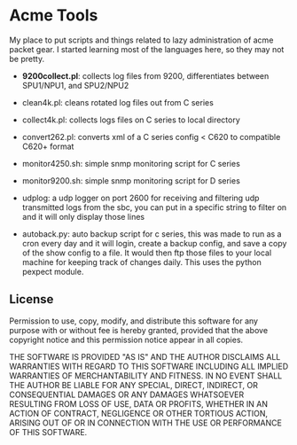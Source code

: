 # Acme Tools

My place to put scripts and things related to lazy administration of acme packet gear.
I started learning most of the languages here, so they may not be
pretty.

- **9200collect.pl**: collects log files from 9200, differentiates between
  SPU1/NPU1, and SPU2/NPU2
- clean4k.pl: cleans rotated log files out from C series
- collect4k.pl: collects logs files on C series to local directory
- convert262.pl: converts xml of a C series config < C620 to compatible
  C620+ format
- monitor4250.sh: simple snmp monitoring script for C series
- monitor9200.sh: simple snmp monitoring script for D series

- udplog: a udp logger on port 2600 for receiving and filtering udp
  transmitted logs from the sbc, you can put in a specific string to
  filter on and it will only display those lines

- autoback.py: auto backup script for c series, this was made to run as
  a cron every day and it will login, create a backup config, and save a
  copy of the show config to a file. It would then ftp those files to your
  local machine for keeping track of changes daily. This uses the python
  pexpect module.

License
-------

Permission to use, copy, modify, and distribute this software for any
purpose with or without fee is hereby granted, provided that the above
copyright notice and this permission notice appear in all copies.

THE SOFTWARE IS PROVIDED "AS IS" AND THE AUTHOR DISCLAIMS ALL WARRANTIES
WITH REGARD TO THIS SOFTWARE INCLUDING ALL IMPLIED WARRANTIES OF
MERCHANTABILITY AND FITNESS. IN NO EVENT SHALL THE AUTHOR BE LIABLE FOR
ANY SPECIAL, DIRECT, INDIRECT, OR CONSEQUENTIAL DAMAGES OR ANY DAMAGES
WHATSOEVER RESULTING FROM LOSS OF USE, DATA OR PROFITS, WHETHER IN AN
ACTION OF CONTRACT, NEGLIGENCE OR OTHER TORTIOUS ACTION, ARISING OUT OF
OR IN CONNECTION WITH THE USE OR PERFORMANCE OF THIS SOFTWARE.
